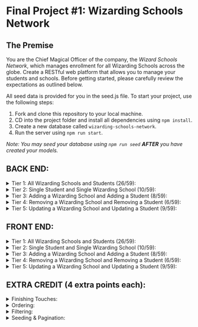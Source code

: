 # Final Project #1: Wizarding Schools Network

## The Premise

You are the Chief Magical Officer of the company, the _Wizard Schools Network_, which manages enrollment for all Wizarding Schools across the globe. Create a RESTful web platform that allows you to manage your students and schools. Before getting started, please carefully review the expectations as outlined below.

All seed data is provided for you in the seed.js file. To start your project, use the following steps:

1. Fork and clone this repository to your local machine.
2. CD into the project folder and install all dependencies using `npm install`.
3. Create a new database called `wizarding-schools-network`.
4. Run the server using `npm run start`.

_Note: You may seed your database using `npm run seed` **AFTER** you have created your models._

## BACK END:

<details>
<summary>Tier 1: All Wizarding Schools and Students (26/59):</summary>
### _wizarding school_

- [ ] Write a route to serve up all wizarding schools
      **Write a `wizarding schools` model with the following information:**
- [ ] name - not empty or null
- [ ] imageUrl - with a default value
- [ ] location - not empty or null
- [ ] description - extremely large text

### _students_

- [ ] Write a route to serve up all students
      **Write a `students` model with the following information:**
- [ ] firstName - not empty or null
- [ ] lastName - not empty or null
- [ ] email - not empty or null; must be a valid email
- [ ] imageUrl - with a default value
- [ ] magicalAbilityScore - decimal between 0.0 and 10.0

- [ ] Students may be associated with at most one wizarding school.
- [ ] Likewise, wizarding schools may be associated with many students
</details>

<details>
<summary>Tier 2: Single Student and Single Wizarding School (10/59):</summary>

_wizarding school_

- [ ] Write a route to serve up a single wizarding school (based on its id), including that schools' students
      _students_
- [ ] Write a route to serve up a single student (based on their id), including that student's wizarding school
</details>

<details>
<summary>Tier 3: Adding a Wizarding School and Adding a Student (8/59):</summary>
*wizarding school*
- [ ] Write a route to add a new wizarding school
*student*
- [ ] Write a route to add a new student
</details>

<details>
<summary>Tier 4: Removing a Wizarding School and Removing a Student (6/59):</summary>
*wizarding school*
- [ ] Write a route to remove a wizarding school (based on its id)
*student*
- [ ] Write a route to remove a student (based on their id)
</details>

<details>
<summary>Tier 5: Updating a Wizarding School and Updating a Student (9/59):</summary>

_wizarding school_

- [ ] Write a route to update an existing wizarding school
      _student_
- [ ] Write a route to update an existing student
</details>

## FRONT END:

<details>
<summary>Tier 1: All Wizarding Schools and Students (26/59):</summary>

_wizarding school_

- [ ] Write a component to display a list of all wizarding schools (at least their names and images)
- [ ] Write a context to manage wizarding schools in your application state
- [ ] Display the all-wizarding schools component when the url matches `/wizarding-schools`
      _students_
- [ ] Write a component to display a list of all students (at least their names)
- [ ] Write a context to manage students in your application state
- [ ] Display the all-students component when the url matches `/students`
      _navbar_
- [ ] Add a links to the navbar that can be used to navigate to the all-wizarding schools view and the all-students view
</details>

<details>
<summary>Tier 2: Single Student and Single Wizarding School (10/59):</summary>

_single wizarding school_
**Write a component to display a single wizarding school with the following information:**

- [ ] The wizarding school's name, image, location and description
- [ ] A list of the names of all students in that wizarding school (or a helpful message if it doesn't have any students)
- [ ] Display the appropriate wizarding school's info when the url matches /wizarding-schools/:wizardingSchoolId
- [ ] Clicking on a wizarding school from the wizarding schools view should navigate to show that wizarding school
- [ ] Clicking on the name of a student in the wizarding school view should navigate to show that student in the student view

_single student_
**Write a component to display a single student with the following information:**

- [ ] The student's full name, email, image, and magicalAbilityScore
- [ ] The name of their wizarding school (or a helpful message if they don't have one)
- [ ] Display the appropriate student when the url matches `/students/:studentId`
- [ ] Clicking on a student from the students view should navigate to show that student
- [ ] Clicking on the name of a wizarding school in the student view should navigate to show that wizarding school in the wizarding school view
</details>

<details>
<summary>Tier 3: Adding a Wizarding School and Adding a Student (8/59):</summary>

_wizarding school_

- [ ] Write a component to display a form for adding a new wizarding school that contains inputs for at least the name and location.
- [ ] Display this component as part of the wizarding schools view, alongside the list of wizarding schools
      **Submitting the form with a valid name/location should:**
- [ ] Make an Axios request that causes the new wizarding school to be persisted in the database
- [ ] Add the new wizarding school to the list of wizarding schools without needing to refresh the page

_student_

- [ ] Write a component to display a form for adding a new student that contains inputs for at least first name, last name and email
- [ ] Display this component as part of the students view, alongside the list of students
      **Submitting the form with a valid first name/last name/email should:**
- [ ] Make an Axios request that causes the new student to be persisted in the database
- [ ] Add the new student to the list of students without needing to refresh the page
</details>

<details>
<summary>Tier 4: Removing a Wizarding School and Removing a Student (6/59):</summary>

_wizarding school_

- [ ] In the wizarding schools view, include an X button next to each wizarding school
      **Clicking the X button should:**
- [ ] Make an Axios request that causes that wizarding school to be removed from database
- [ ] Remove the wizarding school from the list of wizarding schools without needing to refresh the page

_student_

- [ ] In the students view, include an X button next to each student
      **Clicking the X button should:**
- [ ] Make an Axios request that causes that student to be removed from database
- [ ] Remove the student from the list of students without needing to refresh the page
</details>

<details>
<summary>Tier 5: Updating a Wizarding School and Updating a Student (9/59):</summary>

**wizarding school**

- [ ] Write a component to display a form updating at least a wizarding school's name and location
- [ ] Display this component as part of the wizarding school view

_Submitting the form with valid data should:_

- [ ] Make an Axios request that causes that wizarding school to be updated in the database
- [ ] Update the wizarding school in the current view without needing to refresh the page

- [ ] In the wizarding school view, display an Unenroll button next to each of its students, which removes the student from the wizarding school (in the database as well as this view)
      _hint: the student is still in the database but is no longer associated with the wizarding school_

**student**

- [ ] Write a component to display a form updating a student
- [ ] Display this component as part of the student view

_Submitting the form with valid data should:_

- [ ] Make an Axios request that causes that student to be updated in the database
- [ ] Update the student in the current view without needing to refresh the page

</details>

## EXTRA CREDIT (4 extra points each):

<details>
<summary>Finishing Touches:</summary>

- [ ] If a user attempts to add a new student or wizarding school without a required field, a helpful message should be displayed
- [ ] If a user attempts to access a page that doesn't exist (ex. `/potato`), a helpful "not found" message should be displayed
- [ ] If a user attempts to view a student/wizarding school that doesn't exist, a helpful message should be displayed
- [ ] Whenever a component needs to wait for data to load from the server, a "loading" message should be displayed until the data is available
- [ ] Overall, the app is spectacularly styled and visually stunning
</details>

<details>
<summary>Ordering:</summary>

- [ ] Create option for students to be ordered based on lastName on all-students view
- [ ] Create option for students to be ordered based on magicalAbilityScore on all-students view
- [ ] Create option for wizarding schools to be ordered based on number of enrolled students on all-wizarding schools view
</details>

<details>
<summary>Filtering:</summary>

- [ ] Create a filter on all-students view to only show students who are not registered to a wizarding school
- [ ] Create a filter on the all-wizarding schools view to only show wizarding schools that do not have any registered students
</details>

<details>
<summary>Seeding & Pagination:</summary>

- [ ] Adjust the seed file to seed 100+ students and 100+ wizarding schools
- [ ] Implement _front-end_ pagination for the students view (e.g. `/students?page=1` renders the first ten students, and `/students?page=2` renders students 11-20)
- [ ] Implement _front-end_ pagination for the wizarding schools view (e.g. `/wizarding-schools?page=1` renders the first ten wizarding schools, and `/wizarding-schools?page=2` renders wizarding schools 11-20)
- [ ] Implement _back-end_ pagination for students (e.g. `/api/students?page=1` returns the first ten students' data, and `/api/students?page=2` returns students 11-20)
- [ ] Implement _back-end_ pagination for wizarding schools (e.g. `/api/wizarding-schools?page=1` returns the first ten wizarding schools' data, and `/api/wizarding-schools?page=2` returns wizarding schools 11-20)
</details>
